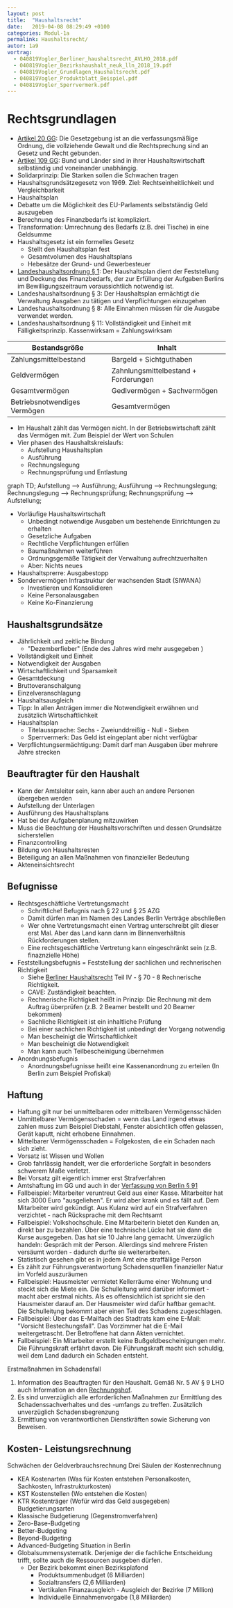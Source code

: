 ```yaml
---
layout: post
title:  "Haushaltsrecht"
date:   2019-04-08 08:29:49 +0100
categories: Modul-1a
permalink: Haushaltsrecht/
autor: 1a9
vortrag:
  - 040819Vogler_Berliner_haushaltsrecht_AVLHO_2018.pdf
  - 040819Vogler_Bezirkshaushalt_neuk_lln_2018_19.pdf
  - 040819Vogler_Grundlagen_Haushaltsrecht.pdf
  - 040819Vogler_Produktblatt_Beispiel.pdf
  - 040819Vogler_Sperrvermerk.pdf
---
```


# Rechtsgrundlagen
* [Artikel 20 GG](http://www.gesetze-im-internet.de/gg/art_20.html): Die Gesetzgebung ist an die verfassungsmäßige Ordnung, die vollziehende Gewalt und die Rechtsprechung sind an Gesetz und Recht gebunden.
* [Artikel 109 GG](https://www.gesetze-im-internet.de/gg/art_109.html): Bund und Länder sind in ihrer Haushaltswirtschaft selbständig und voneinander unabhängig.
* Solidarprinzip: Die Starken sollen die Schwachen tragen
* Haushaltsgrundsätzegesetz von 1969. Ziel: Rechtseinheitlichkeit und Vergleichbarkeit
* Haushaltsplan
* Debatte um die Möglichkeit des EU-Parlaments selbstständig Geld auszugeben
* Berechnung des Finanzbedarfs ist kompliziert.
* Transformation: Umrechnung des Bedarfs (z.B. drei Tische) in eine Geldsumme
* Haushaltsgesetz ist ein formelles Gesetz
  * Stellt den Haushaltsplan fest
  * Gesamtvolumen des Haushaltsplans
  * Hebesätze der Grund- und Gewerbesteuer
* [Landeshaushaltsordnung § 1](https://www.berlin.de/sen/finanzen/haushalt/downloads/landeshaushaltsordnung.pdf): Der Haushaltsplan dient der Feststellung und Deckung des Finanzbedarfs, der zur Erfüllung der Aufgaben Berlins im
Bewilligungszeitraum voraussichtlich notwendig ist.
* Landeshaushaltsordnung § 3: Der Haushaltsplan ermächtigt die Verwaltung Ausgaben zu tätigen und Verpflichtungen einzugehen
* Landeshaushaltsordnung § 8: Alle Einnahmen müssen für die Ausgabe verwendet werden.
* Landeshaushaltsordnung § 11: Vollständigkeit und Einheit mit Fälligkeitsprinzip. Kassenwirksam = Zahlungswirksam

| Bestandsgröße       | Inhalt  |
| ----------- |-------------|
| Zahlungsmittelbestand    | Bargeld + Sichtguthaben |
| Geldvermögen      | Zahnlungsmittelbestand + Forderungen  |   
| Gesamtvermögen    | Gedlvermögen + Sachvermögen |
| Betriebsnotwendiges Vermögen   | Gesamtvermögen |

* Im Haushalt zählt das Vermögen nicht. In der Betriebswirtschaft zählt das Vermögen mit. Zum Beispiel der Wert von Schulen
* Vier phasen des Haushaltskreislaufs:
  * Aufstellung Haushaltsplan
  * Ausführung
  * Rechnungslegung
  * Rechnungsprüfung und Entlastung
<div class="mermaid">
graph TD;
  Aufstellung --> Ausführung;
  Ausführung --> Rechnungslegung;
  Rechnungslegung --> Rechnungsprüfung;
  Rechnungsprüfung --> Aufstellung;
</div>

* Vorläufige Haushaltswirtschaft
  * Unbedingt notwendige Ausgaben um bestehende Einrichtungen zu erhalten
  * Gesetzliche Aufgaben
  * Rechtliche Verpflichtungen erfüllen
  * Baumaßnahmen weiterführen
  * Ordnungsgemäße Tätigkeit der Verwaltung aufrechtzuerhalten
  * Aber: Nichts neues
* Haushaltsprerre: Ausgabestopp
* Sondervermögen Infrastruktur der wachsenden Stadt (SIWANA)
  * Investieren und Konsolidieren
  * Keine Personalausgaben
  * Keine Ko-Finanzierung

## Haushaltsgrundsätze
  * Jährlichkeit und zeitliche Bindung
    * "Dezemberfieber" (Ende des Jahres wird mehr ausgegeben )
  * Vollständigkeit und Einheit
  * Notwendigkeit der Ausgaben
  * Wirtschaftlichkeit und Sparsamkeit
  * Gesamtdeckung
  * Bruttoveranschalgung
  * Einzelveranschlagung
  * Haushaltsausgleich
* Tipp: In allen Anträgen immer die Notwendigkeit erwähnen und zusätzlich Wirtschaftlichkeit
* Haushaltsplan
  * Titelaussprache: Sechs - Zweiunddreißig - Null - Sieben
  * Sperrvermerk: Das Geld ist eingeplant aber nicht verfügbar
* Verpflichtungsermächtigung: Damit darf man Ausgaben über mehrere Jahre strecken

## Beauftragter für den Haushalt
* Kann der Amtsleiter sein, kann aber auch an andere Personen übergeben werden
* Aufstellung der Unterlagen
* Ausführung des Haushaltsplans
* Hat bei der Aufgabenplanung mitzuwirken
* Muss die Beachtung der Haushaltsvorschriften und dessen Grundsätze sicherstellen
* Finanzcontrolling
* Bildung von Haushaltsresten
* Beteiligung an allen Maßnahmen von finanzieller Bedeutung
* Akteneinsichtsrecht

## Befugnisse
* Rechtsgeschäftliche Vertretungsmacht
  * Schriftliche! Befugnis nach § 22 und § 25 AZG
  * Damit dürfen man im Namen des Landes Berlin Verträge abschließen
  * Wer ohne Vertretungsmacht einen Vertrag unterschreibt gilt dieser erst Mal. Aber das Land kann dann im Binnenverhältnis Rückforderungen stellen.
  * Eine rechtsgeschäftliche Vertretung kann eingeschränkt sein (z.B. finaznzielle Höhe)
* Feststellungsbefugnis = Feststellung der sachlichen und rechnerischen Richtigkeit
  * Siehe [Berliner Haushaltsrecht](https://www.berlin.de/sen/finanzen/haushalt/downloads/181031_lho_und_av_pdf.pdf) Teil IV - § 70 - 8 Rechnerische Richtigkeit.
  * CAVE: Zuständigkeit beachten.
  * Rechnerische Richtigkeit heißt in Prinzip: Die Rechnung mit dem Auftrag überprüfen (z.B. 2 Beamer bestellt und 20 Beamer bekommen)
  * Sachliche Richtigkeit ist ein inhaltliche Prüfung
  * Bei einer sachlichen Richtigkeit ist unbedingt der Vorgang notwendig
  * Man bescheinigt die Wirtschaftlichkeit
  * Man bescheinigt die Notwendigkeit
  * Man kann auch Teilbescheinigung übernehmen
* Anordnungsbefugnis
  * Anordnungsbefugnisse heißt eine Kassenanordnung zu erteilen (In Berlin zum Beispiel Profiskal)

## Haftung
* Haftung gilt nur bei unmittelbaren oder mittelbaren Vermögensschäden
* Unmittelbarer Vermögensschaden = wenn das Land irgend etwas zahlen muss zum Beispiel Diebstahl, Fenster absichtlich offen gelassen, Gerät kaputt, nicht erhobene Einnahmen.
* Mittelbarer Vermögensschaden = Folgekosten, die ein Schaden nach sich zieht.
* Vorsatz ist Wissen und Wollen
* Grob fahrlässig handelt, wer die erforderliche Sorgfalt in besonders schwerem Maße verletzt.
* Bei Vorsatz gilt eigentlich immer erst Strafverfahren
* Amtshaftung im GG und auch in der [Verfassung von Berlin § 91](https://www.berlin.de/rbmskzl/regierender-buergermeister/verfassung/artikel.41499.php)
* Fallbeispiel: Mitarbeiter veruntreut Geld aus einer Kasse. Mitarbeiter hat sich 3000 Euro "ausgeliehen". Er wird aber krank und es fällt auf. Dem Mitarbeiter wird gekündigt. Aus Kulanz wird auf ein Strafverfahren verzichtet - nach Rücksprache mit dem Rechtsamt
* Fallbeispiel: Volkshochschule. Eine Mitarbeiterin bietet den Kunden an, direkt bar zu bezahlen. Über eine technische Lücke hat sie dann die Kurse ausgegeben. Das hat sie 10 Jahre lang gemacht. Unverzüglich handeln: Gespräch mit der Person. Allerdings sind mehrere Fristen versäumt worden - dadurch durfte sie weiterarbeiten.
* Statistisch gesehen gibt es in jedem Amt eine straffällige Person
* Es zählt zur Führungsverantwortung Schadensquellen finanzieller Natur im Vorfeld auszuräumen
* Fallbeispiel: Hausmeister vermietet Kellerräume einer Wohnung und steckt sich die Miete ein. Die Schulleitung wird darüber informiert - macht aber erstmal nichts. Als es offensichtlich ist spricht sie den Hausmeister darauf an. Der Hausmeister wird dafür haftbar gemacht. Die Schulleitung bekommt aber einen Teil des Schadens zugeschlagen.
* Fallbeispiel: Über das E-Mailfach des Stadtrats kam eine E-Mail: "Vorsicht Bestechungsfall". Das Vorzimmer hat die E-Mail weitergetrascht. Der Betroffene hat dann Akten vernichtet.
* Fallbeispiel: Ein Mitarbeiter erstellt keine Bußgeldbescheinigungen mehr. Die Führungskraft erfährt davon. Die Führungskraft macht sich schuldig, weil dem Land dadurch ein Schaden entsteht.

Erstmaßnahmen im Schadensfall
1. Information des Beauftragten für den Haushalt. Gemäß Nr. 5 AV § 9 LHO auch Information an den [Rechnungshof](https://www.berlin.de/rechnungshof/).
2. Es sind unverzüglich alle erforderlichen Maßnahmen zur Ermittlung des Schadenssachverhaltes und des -umfangs zu treffen. Zusätzlich unverzüglich Schadensbegrenzung
3. Ermittlung von verantwortlichen Dienstkräften sowie Sicherung von Beweisen.

## Kosten- Leistungsrechnung
Schwächen der Geldverbrauchsrechnung
Drei Säulen der Kostenrechnung
* KEA Kostenarten (Was für Kosten entstehen Personalkosten, Sachkosten, Infrastrukturkosten)
* KST Kostenstellen (Wo entstehen die Kosten)
* KTR Kostenträger (Wofür wird das Geld ausgegeben)
Budgetierungsarten
* Klassische Budgetierung (Gegenstromverfahren)
* Zero-Base-Budgeting
* Better-Budgeting
* Beyond-Budgeting
* Advanced-Budgeting
Situation in Berlin
* Globalsummensystematik. Derjenige der die fachliche Entscheidung trifft, sollte auch die Ressourcen ausgeben dürfen.
  * Der Bezirk bekommt einen Bezirksplafond
    * Produktsummenbudget (6 Milliarden)
    * Sozialtransfers (2,6 Milliarden)
    * Vertikalen Finanzausgleich - Ausgleich der Bezirke (7 Million)
    * Individuelle Einnahmenvorgabe (1,8 Milliarden)

